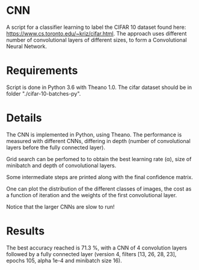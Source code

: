 # CNN

A script for a classifier learning to label the CIFAR 10 dataset found here: https://www.cs.toronto.edu/~kriz/cifar.html. The approach uses different number of convolutional layers of different sizes, to form a Convolutional Neural Network.

# Requirements

Script is done in Python 3.6 with Theano 1.0. The cifar dataset should be in folder "./cifar-10-batches-py".

# Details

The CNN is implemented in Python, using Theano. The performance is measured with different CNNs, differing in depth (number of convolutional layers before the fully connected layer). 

Grid search can be perfomed to to obtain the best learning rate (α), size of minibatch and depth of convolutional layers. 

Some intermediate steps are printed along with the final confidence matrix. 

One can plot the distribution of the different classes of images, the cost as a function of iteration and the weights of the first convolutional layer.

Notice that the larger CNNs are slow to run!

# Results

The best accuracy reached is 71.3 %, with a CNN of 4 convolution layers followed by a fully connected layer (version 4, filters [13, 26, 28, 23], epochs 105, alpha 1e-4 and minibatch size 16).
